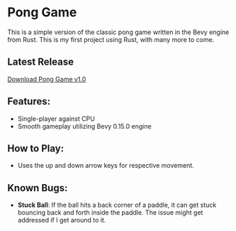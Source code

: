 # Pong Game 

This is a simple version of the classic pong game written in the Bevy engine from Rust. This is my first project using Rust, with many more to come. 

## Latest Release
[Download Pong Game v1.0](https://github.com/BoostedJ/pong/releases/latest)

## Features:
- Single-player against CPU
- Smooth gameplay utilizing Bevy 0.15.0 engine

## How to Play:
- Uses the up and down arrow keys for respective movement.

## Known Bugs:
- **Stuck Ball**: If the ball hits a back corner of a paddle, it can get stuck bouncing back and forth inside the paddle. The issue might get addressed if I get around to it.
